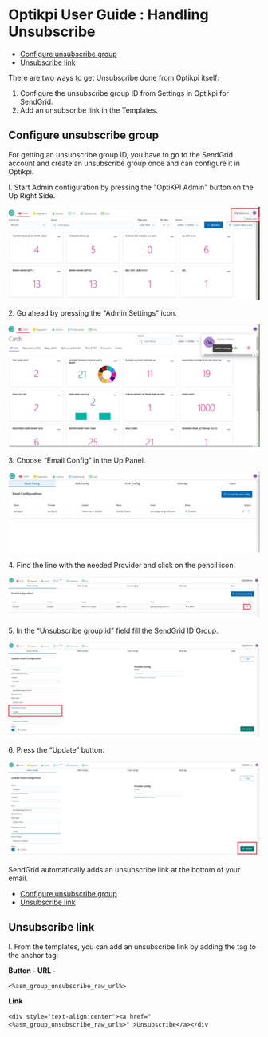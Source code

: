 # Optikpi User Guide : Handling Unsubscribe

* [Configure unsubscribe group](optikpi-user-guide-handling-unsubscribe.md#HandlingUnsubscribe-Configureunsubscribegroup)
* [Unsubscribe link](optikpi-user-guide-handling-unsubscribe.md#HandlingUnsubscribe-Unsubscribelink)

There are two ways to get Unsubscribe done from Optikpi itself:

1. Configure the unsubscribe group ID from Settings in Optikpi for SendGrid.
2. Add an unsubscribe link in the Templates.

## Configure unsubscribe group <a href="#handlingunsubscribe-configureunsubscribegroup" id="handlingunsubscribe-configureunsubscribegroup"></a>

For getting an unsubscribe group ID, you have to go to the SendGrid account and create an unsubscribe group once and can configure it in Optikpi.

I. Start Admin configuration by pressing the "OptiKPI Admin" button on the Up Right Side.

![](.gitbook/assets/274792480.jpg)

2\. Go ahead by pressing the "Admin Settings" icon.

![](<.gitbook/assets/274726951 (1).jpg>)

3\. Choose “Email Config” in the Up Panel.

![](<.gitbook/assets/285442195 (1).jpg>)

4\. Find the line with the needed Provider and click on the pencil icon.

![](.gitbook/assets/285671438.jpg)

5\. In the “Unsubscribe group id” field fill the SendGrid ID Group.

![](.gitbook/assets/285278230.jpg)

6\. Press the “Update” button.

![](.gitbook/assets/285409295.jpg)

SendGrid automatically adds an unsubscribe link at the bottom of your email.

* [Configure unsubscribe group](optikpi-user-guide-handling-unsubscribe.md#HandlingUnsubscribe-Configureunsubscribegroup)
* [Unsubscribe link](optikpi-user-guide-handling-unsubscribe.md#HandlingUnsubscribe-Unsubscribelink)

## Unsubscribe link <a href="#handlingunsubscribe-unsubscribelink" id="handlingunsubscribe-unsubscribelink"></a>

I. From the templates, you can add an unsubscribe link by adding the tag to the anchor tag:

**Button - URL -**

```
<%asm_group_unsubscribe_raw_url%>
```

**Link**

```
<div style="text-align:center"><a href="<%asm_group_unsubscribe_raw_url%>" >Unsubscribe</a></div
```
